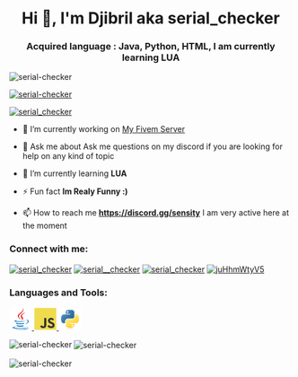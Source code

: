 <h1 align="center">Hi 👋, I'm Djibril aka serial_checker</h1>
<h3 align="center">Acquired language : Java, Python, HTML, I am currently learning LUA</h3>

<p align="left"> <img src="https://komarev.com/ghpvc/?username=serial-checker&label=Profile%20views&color=0e75b6&style=flat" alt="serial-checker" /> </p>

<p align="left"> <a href="https://github.com/ryo-ma/github-profile-trophy"><img src="https://github-profile-trophy.vercel.app/?username=serial-checker" alt="serial-checker" /></a> </p>

<p align="left"> <a href="https://twitter.com/serial_checker" target="blank"><img src="https://img.shields.io/twitter/follow/serial_checker?logo=twitter&style=for-the-badge" alt="serial_checker" /></a> </p>

- 🔭 I’m currently working on [My Fivem Server](https://discord.gg/juHhmWtyV5)

- 💬 Ask me about Ask me questions on my discord if you are looking for help on any kind of topic

- 🌱 I’m currently learning **LUA**

- ⚡ Fun fact **Im Realy Funny :)**

- 📫 How to reach me **https://discord.gg/sensity** I am very active here at the moment

<h3 align="left">Connect with me:</h3>
<p align="left">
<a href="https://twitter.com/serial_checker" target="blank"><img align="center" src="https://raw.githubusercontent.com/rahuldkjain/github-profile-readme-generator/master/src/images/icons/Social/twitter.svg" alt="serial_checker" height="30" width="40" /></a>
<a href="https://instagram.com/serial__checker" target="blank"><img align="center" src="https://raw.githubusercontent.com/rahuldkjain/github-profile-readme-generator/master/src/images/icons/Social/instagram.svg" alt="serial__checker" height="30" width="40" /></a>
<a href="https://www.youtube.com/c/serial_checker" target="blank"><img align="center" src="https://raw.githubusercontent.com/rahuldkjain/github-profile-readme-generator/master/src/images/icons/Social/youtube.svg" alt="serial_checker" height="30" width="40" /></a>
<a href="https://discord.gg/XatcCeXBa9" target="blank"><img align="center" src="https://raw.githubusercontent.com/rahuldkjain/github-profile-readme-generator/master/src/images/icons/Social/discord.svg" alt="juHhmWtyV5" height="30" width="40" /></a>
</p>

<h3 align="left">Languages and Tools:</h3>
<p align="left"> <a href="https://www.java.com" target="_blank" rel="noreferrer"> <img src="https://raw.githubusercontent.com/devicons/devicon/master/icons/java/java-original.svg" alt="java" width="40" height="40"/> </a> <a href="https://developer.mozilla.org/en-US/docs/Web/JavaScript" target="_blank" rel="noreferrer"> <img src="https://raw.githubusercontent.com/devicons/devicon/master/icons/javascript/javascript-original.svg" alt="javascript" width="40" height="40"/> </a> <a href="https://www.python.org" target="_blank" rel="noreferrer"> <img src="https://raw.githubusercontent.com/devicons/devicon/master/icons/python/python-original.svg" alt="python" width="40" height="40"/> </a> </p>

<p><img align="left" src="https://github-readme-stats.vercel.app/api/top-langs?username=serial-checker&show_icons=true&locale=en&layout=compact" alt="serial-checker" /></p>

<p>&nbsp;<img align="center" src="https://github-readme-stats.vercel.app/api?username=serial-checker&show_icons=true&locale=en" alt="serial-checker" /></p>

<p><img align="center" src="https://github-readme-streak-stats.herokuapp.com/?user=serial-checker&" alt="serial-checker" /></p>
